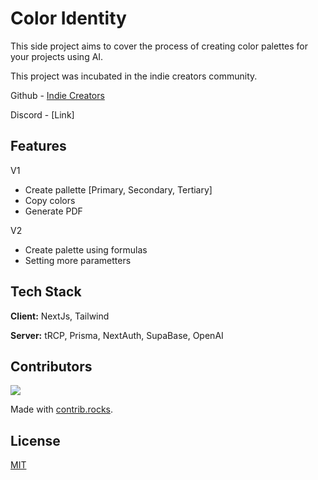 
# Color Identity

This side project aims to cover the process of creating color palettes for your projects using AI.

This project was incubated in the indie creators community.

Github - [Indie Creators](https://github.com/Indie-Creator-Community)

Discord - [Link]


## Features
V1
- Create pallette [Primary, Secondary, Tertiary]
- Copy colors
- Generate PDF

V2
- Create palette using formulas
- Setting more parametters 


## Tech Stack

**Client:** NextJs, Tailwind 

**Server:** tRCP, Prisma, NextAuth, SupaBase, OpenAI

## Contributors 

<a href="https://github.com/mastoreto/color-identity/graphs/contributors">
  <img src="https://contrib.rocks/image?repo=mastoreto/color-identity" />
</a>

Made with [contrib.rocks](https://contrib.rocks).

## License

[MIT](https://choosealicense.com/licenses/mit/)

